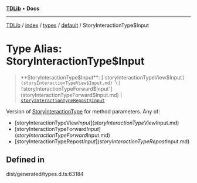 [**TDLib**](../../../../../../README.md) • **Docs**

***

[TDLib](../../../../../../modules.md) / [index](../../../../../README.md) / [types](../../../README.md) / [default](../README.md) / StoryInteractionType$Input

# Type Alias: StoryInteractionType$Input

> **StoryInteractionType$Input**: [`storyInteractionTypeView$Input`](storyInteractionTypeView$Input.md) \| [`storyInteractionTypeForward$Input`](storyInteractionTypeForward$Input.md) \| [`storyInteractionTypeRepost$Input`](storyInteractionTypeRepost$Input.md)

Version of [StoryInteractionType](StoryInteractionType.md) for method parameters.
Any of:
- [storyInteractionTypeView$Input](storyInteractionTypeView$Input.md)
- [storyInteractionTypeForward$Input](storyInteractionTypeForward$Input.md)
- [storyInteractionTypeRepost$Input](storyInteractionTypeRepost$Input.md)

## Defined in

dist/generated/types.d.ts:63184
